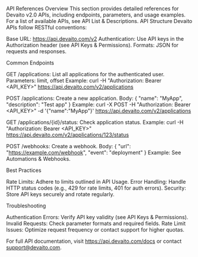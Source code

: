API References
Overview
This section provides detailed references for Devaito v2.0 APIs, including endpoints, parameters, and usage examples. For a list of available APIs, see API List & Descriptions.
API Structure
Devaito APIs follow RESTful conventions:

Base URL: https://api.devaito.com/v2
Authentication: Use API keys in the Authorization header (see API Keys & Permissions).
Formats: JSON for requests and responses.

Common Endpoints

GET /applications: List all applications for the authenticated user.
Parameters: limit, offset
Example: curl -H "Authorization: Bearer <API_KEY>" https://api.devaito.com/v2/applications


POST /applications: Create a new application.
Body: { "name": "MyApp", "description": "Test app" }
Example: curl -X POST -H "Authorization: Bearer <API_KEY>" -d '{"name":"MyApp"}' https://api.devaito.com/v2/applications


GET /applications/{id}/status: Check application status.
Example: curl -H "Authorization: Bearer <API_KEY>" https://api.devaito.com/v2/applications/123/status


POST /webhooks: Create a webhook.
Body: { "url": "https://example.com/webhook", "event": "deployment" }
Example: See Automations & Webhooks.



Best Practices

Rate Limits: Adhere to limits outlined in API Usage.
Error Handling: Handle HTTP status codes (e.g., 429 for rate limits, 401 for auth errors).
Security: Store API keys securely and rotate regularly.

Troubleshooting

Authentication Errors: Verify API key validity (see API Keys & Permissions).
Invalid Requests: Check parameter formats and required fields.
Rate Limit Issues: Optimize request frequency or contact support for higher quotas.

For full API documentation, visit https://api.devaito.com/docs or contact support@devaito.com.